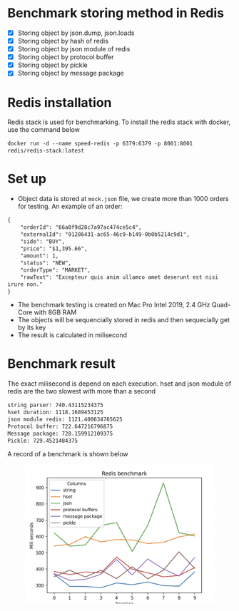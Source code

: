 # Benchmark storing method in Redis
- [x] Storing object by json.dump, json.loads
- [x] Storing object by hash of redis
- [x] Storing object by json module of redis
- [x] Storing object by protocol buffer
- [x] Storing object by pickle
- [x] Storing object by message package  
# Redis installation
Redis stack is used for benchmarking. To install the redis stack with docker, use the command below
```
docker run -d --name speed-redis -p 6379:6379 -p 8001:8001 redis/redis-stack:latest
```
# Set up
- Object data is stored at ```mock.json``` file, we create more than 1000 orders for testing. An example of an order:
```
{
    "orderId": "66a0f9d28c7a97ac474ce5c4",
    "externalId": "91286431-ac65-46c9-b149-0b0b5214c9d1",
    "side": "BUY",
    "price": "$1,395.66",
    "amount": 1,
    "status": "NEW",
    "orderType": "MARKET",
    "rawText": "Excepteur quis anim ullamco amet deserunt est nisi irure non."
}
```

- The benchmark testing is created on Mac Pro Intel 2019, 2.4 GHz Quad-Core with 8GB RAM
- The objects will be sequencially stored in redis and then sequecially get by its key
- The result is calculated in milisecond
# Benchmark result
The exact milisecond is depend on each execution. hset and json module of redis are the two slowest with more than a second
```
string parser: 740.43115234375
hset duration: 1118.1689453125
json module redis: 1121.400634765625
Protocol buffer: 722.647216796875
Message package: 728.159912109375
Pickle: 729.4521484375
```
A record of a benchmark is shown below
<center>
<figure>
    <img src="benchmark.png" width=500
         alt="Albuquerque, New Mexico">
</figure>
<center>